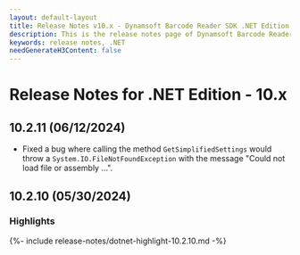 ```yaml
---
layout: default-layout
title: Release Notes v10.x - Dynamsoft Barcode Reader SDK .NET Edition
description: This is the release notes page of Dynamsoft Barcode Reader SDK .NET Edition v10.x.
keywords: release notes, .NET
needGenerateH3Content: false
---
```


# Release Notes for .NET Edition - 10.x

## 10.2.11 (06/12/2024)

- Fixed a bug where calling the method `GetSimplifiedSettings` would throw a `System.IO.FileNotFoundException` with the message "Could not load file or assembly ...".

## 10.2.10 (05/30/2024)

### Highlights

{%- include release-notes/dotnet-highlight-10.2.10.md -%}
